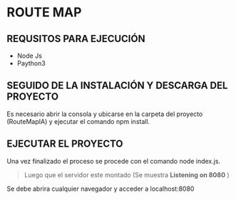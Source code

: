 # ROUTE MAP

## REQUSITOS PARA EJECUCIÓN

- Node Js
- Paython3

## SEGUIDO DE LA INSTALACIÓN Y DESCARGA DEL PROYECTO

Es necesario abrir la consola y ubicarse en la carpeta del proyecto (RouteMapIA) y ejecutar el comando npm install.

## EJECUTAR EL PROYECTO

Una vez finalizado el proceso se procede con el comando node index.js.

> Luego que el servidor este montado (Se muestra **Listening on 8080** )

Se debe abrira cualquier navegador y acceder a localhost:8080 


